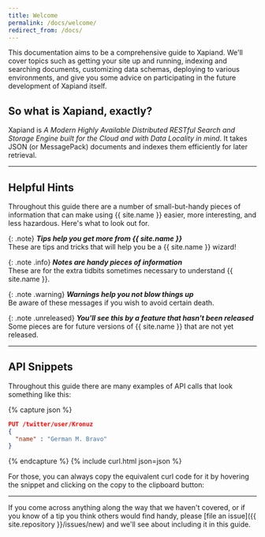 ```yaml
---
title: Welcome
permalink: /docs/welcome/
redirect_from: /docs/
---
```


This documentation aims to be a comprehensive guide to Xapiand. We'll cover
topics such as getting your site up and running, indexing and searching
documents, customizing data schemas, deploying to various environments, and
give you some advice on participating in the future development of Xapiand
itself.


## So what is Xapiand, exactly?

Xapiand is *A Modern Highly Available Distributed RESTful Search and Storage
Engine built for the Cloud and with Data Locality in mind*. It takes JSON
(or MessagePack) documents and indexes them efficiently for later retrieval.

---

## Helpful Hints

Throughout this guide there are a number of small-but-handy pieces of
information that can make using {{ site.name }} easier, more interesting, and
less hazardous. Here's what to look out for.

{: .note}
**_Tips help you get more from {{ site.name }}_**<br>
These are tips and tricks that will help you be a {{ site.name }} wizard!

{: .note .info}
**_Notes are handy pieces of information_**<br>
These are for the extra tidbits sometimes necessary to understand {{ site.name }}.

{: .note .warning}
**_Warnings help you not blow things up_**<br>
Be aware of these messages if you wish to avoid certain death.

{: .note .unreleased}
**_You'll see this by a feature that hasn't been released_**<br>
Some pieces are for future versions of {{ site.name }} that are not yet released.

---

## API Snippets

Throughout this guide there are many examples of API calls that look something
like this:

{% capture json %}

```json
PUT /twitter/user/Kronuz
{
  "name" : "German M. Bravo"
}
```
{% endcapture %}
{% include curl.html json=json %}

For those, you can always copy the equivalent curl code for it by hovering the
snippet and clicking on the copy to the clipboard button: &nbsp;&nbsp;<i class="fa fa-clipboard"></i>

---

If you come across anything along the way that we haven't covered, or if you
know of a tip you think others would find handy, please [file an
issue]({{ site.repository }}/issues/new) and we'll see about
including it in this guide.

